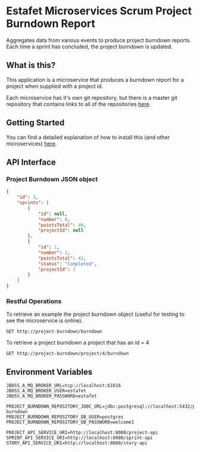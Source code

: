 # Estafet Microservices Scrum Project Burndown Report
Aggregates data from various events to produce project burndown reports. Each time a sprint has concluded, the project burndown is updated.
## What is this?
This application is a microservice that produces a burndown report for a project when supplied with a project id.

Each microservice has it's own git repository, but there is a master git repository that contains links to all of the repositories [here](https://github.com/Estafet-LTD/estafet-microservices-scrum).
## Getting Started
You can find a detailed explanation of how to install this (and other microservices) [here](https://github.com/Estafet-LTD/estafet-microservices-scrum#getting-started).
## API Interface

### Project Burndown JSON object

```json
{
    "id": 1,
    "sprints": [
        {
            "id": null,
            "number": 0,
            "pointsTotal": 46,
            "projectId": null
        },
        {
            "id": 1,
            "number": 1,
            "pointsTotal": 41,
            "status": "Completed",
            "projectId": 1
        }
    ]
}
```

### Restful Operations

To retrieve an example the project burndown object (useful for testing to see the microservice is online).

```
GET http://project-burndown/burndown
```

To retrieve a project burndown a project that has an id = 4

```
GET http://project-burndown/project/4/burndown
```

## Environment Variables
```
JBOSS_A_MQ_BROKER_URL=tcp://localhost:61616
JBOSS_A_MQ_BROKER_USER=estafet
JBOSS_A_MQ_BROKER_PASSWORD=estafet

PROJECT_BURNDOWN_REPOSITORY_JDBC_URL=jdbc:postgresql://localhost:5432/project-burndown
PROJECT_BURNDOWN_REPOSITORY_DB_USER=postgres
PROJECT_BURNDOWN_REPOSITORY_DB_PASSWORD=welcome1

PROJECT_API_SERVICE_URI=http://localhost:8080/project-api
SPRINT_API_SERVICE_URI=http://localhost:8080/sprint-api
STORY_API_SERVICE_URI=http://localhost:8080/story-api
```

